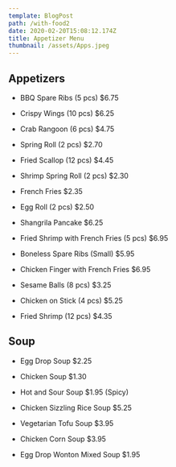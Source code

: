 ```yaml
---
template: BlogPost
path: /with-food2
date: 2020-02-20T15:08:12.174Z
title: Appetizer Menu
thumbnail: /assets/Apps.jpeg
---
```


## Appetizers

* BBQ Spare Ribs (5 pcs)
 $6.75
 
* Crispy Wings (10 pcs)
 $6.25
* Crab Rangoon (6 pcs)
 $4.75
* Spring Roll (2 pcs)
 $2.70
* Fried Scallop (12 pcs) 
$4.45
* Shrimp Spring Roll (2 pcs)
 $2.30
* French Fries
 $2.35
* Egg Roll (2 pcs)
 $2.50
* Shangrila Pancake 
$6.25
* Fried Shrimp with French Fries (5 pcs) 
$6.95
* Boneless Spare Ribs (Small)
 $5.95
* Chicken Finger with French Fries
 $6.95
* Sesame Balls (8 pcs) 
$3.25
* Chicken on Stick (4 pcs) 
$5.25
* Fried Shrimp (12 pcs)
 $4.35

## Soup
* Egg Drop Soup
 $2.25

* Chicken Soup
 $1.30

* Hot and Sour Soup
 $1.95
 (Spicy)
* Chicken Sizzling Rice Soup
 $5.25
* Vegetarian Tofu Soup
 $3.95
* Chicken Corn Soup
 $3.95
* Egg Drop Wonton Mixed Soup
 $1.95
